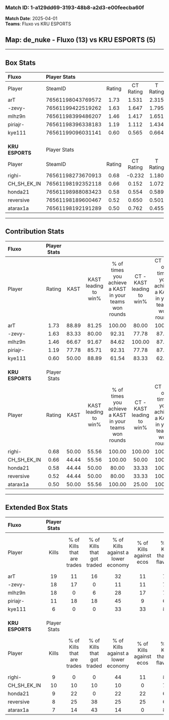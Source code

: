 ### Match ID: 1-a129dd69-3193-48b8-a2d3-e00feecba60f  
**Match Date**: 2025-04-01  
**Teams**: Fluxo vs KRU ESPORTS  

## **Map**: de_nuke - Fluxo (13) vs KRU ESPORTS (5)  
---  

## Box Stats  

| **Fluxo**       | Player Stats      |        |           |          |       |       |       |         |        |      |     |
| :- | :- | :-: | :-: | :-: | :-: | :-: | :-: | :-: | :-: | :-: | :-: |
| Player          | SteamID           | Rating | CT Rating | T Rating | KAST  |  ADR  | Kills | Assists | Deaths | K/D  | HS% |
| arT             | 76561198043769572 |  1.73  |   1.531   |  2.315   | 88.89 | 93.3  |  19   |    3    |   7    | 2.71 | 52  |
| -zevy-          | 76561199422519262 |  1.63  |   1.647   |  1.795   | 83.33 | 100.1 |  18   |    3    |   8    | 2.25 | 61  |
| mlhz9n          | 76561198399486207 |  1.46  |   1.417   |  1.651   | 66.67 | 104.4 |  18   |    2    |   10   | 1.80 | 38  |
| piriajr-        | 76561198396338183 |  1.19  |   1.112   |  1.434   | 77.78 | 77.2  |  11   |    4    |   8    | 1.38 | 81  |
| kye111          | 76561199096031141 |  0.60  |   0.565   |  0.664   | 50.00 | 52.5  |   6   |    2    |   10   | 0.60 | 16  |
|                 |                   |        |           |          |       |       |       |         |        |      |     |
|                 |                   |        |           |          |       |       |       |         |        |      |     |
|                 |                   |        |           |          |       |       |       |         |        |      |     |
| **KRU ESPORTS** | Player Stats      |        |           |          |       |       |       |         |        |      |     |
| Player          | SteamID           | Rating | CT Rating | T Rating | KAST  |  ADR  | Kills | Assists | Deaths | K/D  | HS% |
| righi-          | 76561198273670913 |  0.68  |  -0.232   |  1.180   | 50.00 | 68.4  |   9   |    3    |   14   | 0.64 | 88  |
| CH_SH_EK_IN     | 76561198192352118 |  0.66  |   0.152   |  1.072   | 44.44 | 66.3  |  10   |    0    |   14   | 0.71 | 60  |
| honda21         | 76561198988083423 |  0.58  |   0.554   |  0.589   | 44.44 | 61.9  |   9   |    1    |   15   | 0.60 | 77  |
| reversive       | 76561198189600467 |  0.52  |   0.650   |  0.501   | 44.44 | 51.7  |   8   |    0    |   14   | 0.57 | 50  |
| atarax1a        | 76561198192191289 |  0.50  |   0.762   |  0.455   | 50.00 | 50.9  |   7   |    3    |   15   | 0.47 | 57  |
---  

## Contribution Stats  

| **Fluxo**       | Player Stats |       |                      |                                                        |                           |                                                             |                          |                                                            |
| :- | :-: | :-: | :-: | :-: | :-: | :-: | :-: | :-: |
| Player          |    Rating    | KAST  | KAST leading to win% | % of times you achieve a KAST in your teams won rounds | CT - KAST leading to win% | CT - % of times you achieve a KAST in your teams won rounds | T - KAST leading to win% | T - % of times you achieve a KAST in your teams won rounds |
| arT             |     1.73     | 88.89 |        81.25         |                         100.00                         |           80.00           |                           100.00                            |          83.33           |                           100.00                           |
| -zevy-          |     1.63     | 83.33 |        80.00         |                         92.31                          |           77.78           |                            87.50                            |          83.33           |                           100.00                           |
| mlhz9n          |     1.46     | 66.67 |        91.67         |                         84.62                          |          100.00           |                            87.50                            |          80.00           |                           80.00                            |
| piriajr-        |     1.19     | 77.78 |        85.71         |                         92.31                          |           77.78           |                            87.50                            |          100.00          |                           100.00                           |
| kye111          |     0.60     | 50.00 |        88.89         |                         61.54                          |           83.33           |                            62.50                            |          100.00          |                           60.00                            |
|                 |              |       |                      |                                                        |                           |                                                             |                          |                                                            |
|                 |              |       |                      |                                                        |                           |                                                             |                          |                                                            |
|                 |              |       |                      |                                                        |                           |                                                             |                          |                                                            |
| **KRU ESPORTS** | Player Stats |       |                      |                                                        |                           |                                                             |                          |                                                            |
| Player          |    Rating    | KAST  | KAST leading to win% | % of times you achieve a KAST in your teams won rounds | CT - KAST leading to win% | CT - % of times you achieve a KAST in your teams won rounds | T - KAST leading to win% | T - % of times you achieve a KAST in your teams won rounds |
| righi-          |     0.68     | 50.00 |        55.56         |                         100.00                         |          100.00           |                           100.00                            |          50.00           |                           100.00                           |
| CH_SH_EK_IN     |     0.66     | 44.44 |        55.56         |                         100.00                         |           50.00           |                           100.00                            |          57.14           |                           100.00                           |
| honda21         |     0.58     | 44.44 |        50.00         |                         80.00                          |           33.33           |                           100.00                            |          60.00           |                           75.00                            |
| reversive       |     0.52     | 44.44 |        50.00         |                         80.00                          |           33.33           |                           100.00                            |          60.00           |                           75.00                            |
| atarax1a        |     0.50     | 50.00 |        55.56         |                         100.00                         |           25.00           |                           100.00                            |          80.00           |                           100.00                           |
---  

## Extended Box Stats  

| **Fluxo**       | Player Stats |                            |                            |                                    |                         |                              |                                 |        |                             |                                     |                          |                               |                            |
| :- | :-: | :-: | :-: | :-: | :-: | :-: | :-: | :-: | :-: | :-: | :-: | :-: | :-: |
| Player          |    Kills     | % of Kills that are trades | % of Kills that got traded | % of Kills against a lower economy | % of Kills against ecos | % of Kills that are flawless | % of Kills that are close duels | Deaths | % of Deaths that get traded | % of Deaths against a lower economy | % of Deaths against ecos | % of Deaths that are flawless | % of Deaths that are close |
| arT             |      19      |             11             |             16             |                 32                 |           11            |              74              |               11                |   7    |             29              |                  0                  |            0             |              57               |             14             |
| -zevy-          |      18      |             17             |             0              |                 11                 |           11            |              72              |                0                |   8    |             25              |                 13                  |            0             |              88               |             0              |
| mlhz9n          |      18      |             0              |             6              |                 28                 |           17            |              78              |               17                |   10   |             10              |                  0                  |            0             |              70               |             20             |
| piriajr-        |      11      |             18             |             18             |                 45                 |            9            |              64              |               18                |   8    |             13              |                 13                  |            13            |              75               |             0              |
| kye111          |      6       |             0              |             0              |                 33                 |           33            |              83              |               17                |   10   |             10              |                  0                  |            0             |              90               |             0              |
|                 |              |                            |                            |                                    |                         |                              |                                 |        |                             |                                     |                          |                               |                            |
|                 |              |                            |                            |                                    |                         |                              |                                 |        |                             |                                     |                          |                               |                            |
|                 |              |                            |                            |                                    |                         |                              |                                 |        |                             |                                     |                          |                               |                            |
| **KRU ESPORTS** | Player Stats |                            |                            |                                    |                         |                              |                                 |        |                             |                                     |                          |                               |                            |
| Player          |    Kills     | % of Kills that are trades | % of Kills that got traded | % of Kills against a lower economy | % of Kills against ecos | % of Kills that are flawless | % of Kills that are close duels | Deaths | % of Deaths that get traded | % of Deaths against a lower economy | % of Deaths against ecos | % of Deaths that are flawless | % of Deaths that are close |
| righi-          |      9       |             0              |             0              |                 44                 |           11            |              89              |                0                |   14   |              7              |                 14                  |            7             |              71               |             21             |
| CH_SH_EK_IN     |      10      |             10             |             10             |                 10                 |            0            |              70              |               20                |   14   |             14              |                 14                  |            7             |              79               |             7              |
| honda21         |      9       |             22             |             0              |                 22                 |           22            |              67              |               11                |   15   |              0              |                 13                  |            0             |              60               |             13             |
| reversive       |      8       |             25             |             38             |                 25                 |           25            |              63              |                0                |   14   |              7              |                  7                  |            0             |              79               |             7              |
| atarax1a        |      7       |             14             |             43             |                 14                 |            0            |              86              |                0                |   15   |             13              |                 13                  |            0             |              80               |             7              |
